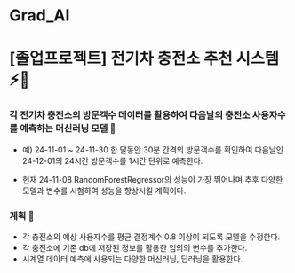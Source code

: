 # Grad_AI

# [졸업프로젝트] 전기차 충전소 추천 시스템 ⚡🚗
### 각 전기차 충전소의 방문객수 데이터를 활용하여 다음날의 충전소 사용자수를 예측하는 머신러닝 모델 🤖
- 예) 24-11-01 ~ 24-11-30 한 달동안 30분 간격의 방문객수를 확인하여 다음날인 24-12-01의 24시간 방문객수를 1시간 단위로 예측한다.

- 현재 24-11-08 RandomForestRegressor의 성능이 가장 뛰어나며 추후 다양한 모델과 변수를 시험하여 성능을 향상시킬 계획이다.

### 계획 🌟
- 각 충전소의 예상 사용자수를 평균 결정계수 0.8 이상이 되도록 모델을 수정한다.
- 각 충전소에 기존 db에 저장된 정보를 활용한 임의의 변수를 추가한다.
- 시계열 데이터 예측에 사용되는 다양한 머신러닝, 딥러닝을 활용한다.
